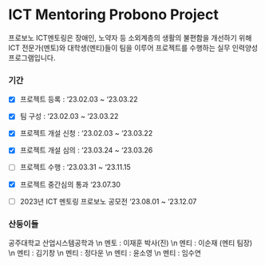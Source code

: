 # ICT Mentoring Probono Project

프로보노 ICT멘토링은 장애인, 노약자 등 소외계층의 생활의 불편함을 개선하기 위해 ICT 전문가(멘토)와 대학생(멘티)들이 팀을 이루어 프로젝트를 수행하는 실무 인력양성 프로그램입니다.

### 기간 
- [x]  프로젝트 등록 : ‘23.02.03 ~ ‘23.03.22
- [x]  팀 구성 : ‘23.02.03 ~ ‘23.03.22
- [x]  프로젝트 개설 신청 : ‘23.02.03 ~ ‘23.03.22
- [x]  프로젝트 개설 심의 : ‘23.03.24 ~ ‘23.03.26
- [ ]  프로젝트 수행 : ‘23.03.31 ~ ‘23.11.15
- [x]  프로젝트 중간심의 통과 ‘23.07.30
- [ ]  2023년 ICT 멘토링 프로보노 공모전 ‘23.08.01 ~ ‘23.12.07


### 산둥이들
공주대학교 산업시스템공학과 \n
멘토 : 이재훈 박사(진) \n
멘티 : 이순재 (멘티 팀장) \n
멘티 : 김기창 \n
멘티 : 정다운 \n
멘티 : 윤소영 \n
멘티 : 임수연
